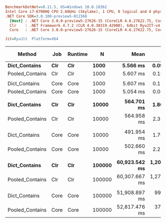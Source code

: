 ``` ini

BenchmarkDotNet=v0.11.5, OS=Windows 10.0.18362
Intel Core i7-6700HQ CPU 2.60GHz (Skylake), 1 CPU, 8 logical and 4 physical cores
.NET Core SDK=3.0.100-preview5-011568
  [Host] : .NET Core 3.0.0-preview5-27626-15 (CoreCLR 4.6.27622.75, CoreFX 4.700.19.22408), 64bit RyuJIT
  Clr    : .NET Framework 4.7.2 (CLR 4.0.30319.42000), 64bit RyuJIT-v4.8.3801.0
  Core   : .NET Core 3.0.0-preview5-27626-15 (CoreCLR 4.6.27622.75, CoreFX 4.700.19.22408), 64bit RyuJIT

Jit=RyuJit  Platform=X64  

```
|          Method |  Job | Runtime |      N |          Mean |         Error |        StdDev |        Median | Ratio | RatioSD | Gen 0 | Gen 1 | Gen 2 | Allocated |
|---------------- |----- |-------- |------- |--------------:|--------------:|--------------:|--------------:|------:|--------:|------:|------:|------:|----------:|
|   **Dict_Contains** |  **Clr** |     **Clr** |   **1000** |      **5.566 ms** |     **0.0974 ms** |     **0.0912 ms** |      **5.526 ms** |  **1.00** |    **0.00** |     **-** |     **-** |     **-** |      **64 B** |
| Pooled_Contains |  Clr |     Clr |   1000 |      5.607 ms |     0.1026 ms |     0.0960 ms |      5.658 ms |  1.01 |    0.03 |     - |     - |     - |      64 B |
|                 |      |         |        |               |               |               |               |       |         |       |       |       |           |
|   Dict_Contains | Core |    Core |   1000 |      5.607 ms |     0.1113 ms |     0.1237 ms |      5.592 ms |  1.00 |    0.00 |     - |     - |     - |      32 B |
| Pooled_Contains | Core |    Core |   1000 |      5.054 ms |     0.0614 ms |     0.0574 ms |      5.024 ms |  0.90 |    0.02 |     - |     - |     - |      32 B |
|                 |      |         |        |               |               |               |               |       |         |       |       |       |           |
|   **Dict_Contains** |  **Clr** |     **Clr** |  **10000** |    **564.701 ms** |     **1.8639 ms** |     **1.6523 ms** |    **564.994 ms** |  **1.00** |    **0.00** |     **-** |     **-** |     **-** |    **8192 B** |
| Pooled_Contains |  Clr |     Clr |  10000 |    564.958 ms |     2.3967 ms |     2.2418 ms |    564.898 ms |  1.00 |    0.01 |     - |     - |     - |    8192 B |
|                 |      |         |        |               |               |               |               |       |         |       |       |       |           |
|   Dict_Contains | Core |    Core |  10000 |    491.954 ms |     1.7671 ms |     1.6529 ms |    492.373 ms |  1.00 |    0.00 |     - |     - |     - |      32 B |
| Pooled_Contains | Core |    Core |  10000 |    502.660 ms |     2.2173 ms |     1.8516 ms |    501.965 ms |  1.02 |    0.00 |     - |     - |     - |      32 B |
|                 |      |         |        |               |               |               |               |       |         |       |       |       |           |
|   **Dict_Contains** |  **Clr** |     **Clr** | **100000** | **60,923.542 ms** | **1,209.2130 ms** | **1,293.8443 ms** | **60,656.055 ms** |  **1.00** |    **0.00** |     **-** |     **-** |     **-** |    **8192 B** |
| Pooled_Contains |  Clr |     Clr | 100000 | 60,307.667 ms | 1,274.1689 ms | 2,659.6649 ms | 59,051.353 ms |  1.01 |    0.05 |     - |     - |     - |    8192 B |
|                 |      |         |        |               |               |               |               |       |         |       |       |       |           |
|   Dict_Contains | Core |    Core | 100000 | 51,908.897 ms |   997.1292 ms | 1,108.3065 ms | 51,625.677 ms |  1.00 |    0.00 |     - |     - |     - |      40 B |
| Pooled_Contains | Core |    Core | 100000 | 52,817.476 ms |   378.8521 ms |   335.8425 ms | 52,864.931 ms |  1.02 |    0.02 |     - |     - |     - |      40 B |
